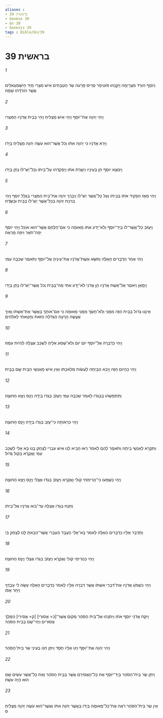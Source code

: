 ```yaml
---
aliases : 
- בראשית 39
- Genèse 39
- Gn 39
- Genesis 39
tags : Bible/Gn/39
---
```


# בראשית 39

###### 1
וְיֹוסֵף הוּרַד מִצְרָיְמָה וַיִּקְנֵהוּ פֹּוטִיפַר סְרִיס פַּרְעֹה שַׂר הַטַּבָּחִים אִישׁ מִצְרִי מִיַּד הַיִּשְׁמְעֵאלִים אֲשֶׁר הֹורִדֻהוּ שָׁמָּה׃
###### 2
וַיְהִי יְהוָה אֶת־יֹוסֵף וַיְהִי אִישׁ מַצְלִיחַ וַיְהִי בְּבֵית אֲדֹנָיו הַמִּצְרִי׃
###### 3
וַיַּרְא אֲדֹנָיו כִּי יְהוָה אִתֹּו וְכֹל אֲשֶׁר־הוּא עֹשֶׂה יְהוָה מַצְלִיחַ בְּיָדֹו׃
###### 4
וַיִּמְצָא יֹוסֵף חֵן בְּעֵינָיו וַיְשָׁרֶת אֹתֹו וַיַּפְקִדֵהוּ עַל־בֵּיתֹו וְכָל־יֶשׁ־לֹו נָתַן בְּיָדֹו׃
###### 5
וַיְהִי מֵאָז הִפְקִיד אֹתֹו בְּבֵיתֹו וְעַל כָּל־אֲשֶׁר יֶשׁ־לֹו וַיְבָרֶךְ יְהוָה אֶת־בֵּית הַמִּצְרִי בִּגְלַל יֹוסֵף וַיְהִי בִּרְכַּת יְהוָה בְּכָל־אֲשֶׁר יֶשׁ־לֹו בַּבַּיִת וּבַשָּׂדֶה׃
###### 6
וַיַּעֲזֹב כָּל־אֲשֶׁר־לֹו בְּיַד־יֹוסֵף וְלֹא־יָדַע אִתֹּו מְאוּמָה כִּי אִם־הַלֶּחֶם אֲשֶׁר־הוּא אֹוכֵל וַיְהִי יֹוסֵף יְפֵה־תֹאַר וִיפֵה מַרְאֶה׃
###### 7
וַיְהִי אַחַר הַדְּבָרִים הָאֵלֶּה וַתִּשָּׂא אֵשֶׁת־אֲדֹנָיו אֶת־עֵינֶיהָ אֶל־יֹוסֵף וַתֹּאמֶר שִׁכְבָה עִמִּי׃
###### 8
וַיְמָאֵן וַיֹּאמֶר אֶל־אֵשֶׁת אֲדֹנָיו הֵן אֲדֹנִי לֹא־יָדַע אִתִּי מַה־בַּבָּיִת וְכֹל אֲשֶׁר־יֶשׁ־לֹו נָתַן בְּיָדִי׃
###### 9
אֵינֶנּוּ גָדֹול בַּבַּיִת הַזֶּה מִמֶּנִּי וְלֹא־חָשַׂךְ מִמֶּנִּי מְאוּמָה כִּי אִם־אֹותָךְ בַּאֲשֶׁר אַתְּ־אִשְׁתֹּו וְאֵיךְ אֶעֱשֶׂה הָרָעָה הַגְּדֹלָה הַזֹּאת וְחָטָאתִי לֵאלֹהִים׃
###### 10
וַיְהִי כְּדַבְּרָהּ אֶל־יֹוסֵף יֹום יֹום וְלֹא־שָׁמַע אֵלֶיהָ לִשְׁכַּב אֶצְלָהּ לִהְיֹות עִמָּהּ׃
###### 11
וַיְהִי כְּהַיֹּום הַזֶּה וַיָּבֹא הַבַּיְתָה לַעֲשֹׂות מְלַאכְתֹּו וְאֵין אִישׁ מֵאַנְשֵׁי הַבַּיִת שָׁם בַּבָּיִת׃
###### 12
וַתִּתְפְּשֵׂהוּ בְּבִגְדֹו לֵאמֹר שִׁכְבָה עִמִּי וַיַּעֲזֹב בִּגְדֹו בְּיָדָהּ וַיָּנָס וַיֵּצֵא הַחוּצָה׃
###### 13
וַיְהִי כִּרְאֹותָהּ כִּי־עָזַב בִּגְדֹו בְּיָדָהּ וַיָּנָס הַחוּצָה׃
###### 14
וַתִּקְרָא לְאַנְשֵׁי בֵיתָהּ וַתֹּאמֶר לָהֶם לֵאמֹר רְאוּ הֵבִיא לָנוּ אִישׁ עִבְרִי לְצַחֶק בָּנוּ בָּא אֵלַי לִשְׁכַּב עִמִּי וָאֶקְרָא בְּקֹול גָּדֹול׃
###### 15
וַיְהִי כְשָׁמְעֹו כִּי־הֲרִימֹתִי קֹולִי וָאֶקְרָא וַיַּעֲזֹב בִּגְדֹו אֶצְלִי וַיָּנָס וַיֵּצֵא הַחוּצָה׃
###### 16
וַתַּנַּח בִּגְדֹו אֶצְלָהּ עַד־בֹּוא אֲדֹנָיו אֶל־בֵּיתֹו׃
###### 17
וַתְּדַבֵּר אֵלָיו כַּדְּבָרִים הָאֵלֶּה לֵאמֹר בָּא־אֵלַי הָעֶבֶד הָעִבְרִי אֲשֶׁר־הֵבֵאתָ לָּנוּ לְצַחֶק בִּי׃
###### 18
וַיְהִי כַּהֲרִימִי קֹולִי וָאֶקְרָא וַיַּעֲזֹב בִּגְדֹו אֶצְלִי וַיָּנָס הַחוּצָה׃
###### 19
וַיְהִי כִשְׁמֹעַ אֲדֹנָיו אֶת־דִּבְרֵי אִשְׁתֹּו אֲשֶׁר דִּבְּרָה אֵלָיו לֵאמֹר כַּדְּבָרִים הָאֵלֶּה עָשָׂהּ לִי עַבְדֶּךָ וַיִּחַר אַפֹּו׃
###### 20
וַיִּקַּח אֲדֹנֵי יֹוסֵף אֹתֹו וַיִּתְּנֵהוּ אֶל־בֵּית הַסֹּהַר מְקֹום אֲשֶׁר־[כ= אֲסוּרֵי] [ק= אֲסִירֵי] הַמֶּלֶךְ אֲסוּרִים וַיְהִי־שָׁם בְּבֵית הַסֹּהַר׃
###### 21
וַיְהִי יְהוָה אֶת־יֹוסֵף וַיֵּט אֵלָיו חָסֶד וַיִּתֵּן חִנֹּו בְּעֵינֵי שַׂר בֵּית־הַסֹּהַר׃
###### 22
וַיִּתֵּן שַׂר בֵּית־הַסֹּהַר בְּיַד־יֹוסֵף אֵת כָּל־הָאֲסִירִם אֲשֶׁר בְּבֵית הַסֹּהַר וְאֵת כָּל־אֲשֶׁר עֹשִׂים שָׁם הוּא הָיָה עֹשֶׂה׃
###### 23
אֵין שַׂר בֵּית־הַסֹּהַר רֹאֶה אֶת־כָּל־מְאוּמָה בְּיָדֹו בַּאֲשֶׁר יְהוָה אִתֹּו וַאֲשֶׁר־הוּא עֹשֶׂה יְהוָה מַצְלִיחַ׃ ס
